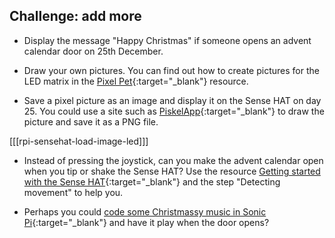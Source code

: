 ## Challenge: add more

+ Display the message "Happy Christmas" if someone opens an advent calendar door on 25th December.

+ Draw your own pictures. You can find out how to create pictures for the LED matrix in the [Pixel Pet](https://projects.raspberrypi.org/en/projects/pixel-pet){:target="_blank"} resource.

+ Save a pixel picture as an image and display it on the Sense HAT on day 25. You could use a site such as [PiskelApp](https://www.piskelapp.com/){:target="_blank"} to draw the picture and save it as a PNG file.

[[[rpi-sensehat-load-image-led]]] 

+ Instead of pressing the joystick, can you make the advent calendar open when you tip or shake the Sense HAT? Use the resource [Getting started with the Sense HAT](https://projects.raspberrypi.org/en/projects/getting-started-with-the-sense-hat){:target="_blank"} and the step "Detecting movement" to help you.

+ Perhaps you could [code some Christmassy music in Sonic Pi](https://projects.raspberrypi.org/en/projects/compose-tune){:target="_blank"} and have it play when the door opens?
